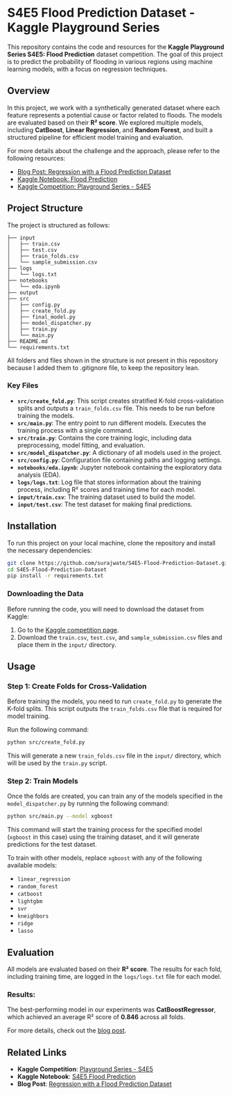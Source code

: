 # S4E5 Flood Prediction Dataset - Kaggle Playground Series

This repository contains the code and resources for the **Kaggle Playground Series S4E5: Flood Prediction** dataset competition. The goal of this project is to predict the probability of flooding in various regions using machine learning models, with a focus on regression techniques.

## Overview

In this project, we work with a synthetically generated dataset where each feature represents a potential cause or factor related to floods. The models are evaluated based on their **R² score**. We explored multiple models, including **CatBoost**, **Linear Regression**, and **Random Forest**, and built a structured pipeline for efficient model training and evaluation.

For more details about the challenge and the approach, please refer to the following resources:
- [Blog Post: Regression with a Flood Prediction Dataset](https://surajwate.com/blog/regression-with-a-flood-prediction-dataset/)
- [Kaggle Notebook: Flood Prediction](https://www.kaggle.com/code/surajwate/s4e5-flood-prediction)
- [Kaggle Competition: Playground Series - S4E5](https://www.kaggle.com/competitions/playground-series-s4e5)

## Project Structure

The project is structured as follows:

```
├── input
│   ├── train.csv
│   ├── test.csv
│   ├── train_folds.csv
│   └── sample_submission.csv
├── logs
│   └── logs.txt
├── notebooks
│   └── eda.ipynb
├── output
├── src
│   ├── config.py
│   ├── create_fold.py
│   ├── final_model.py
│   ├── model_dispatcher.py
│   ├── train.py
│   └── main.py
├── README.md
└── requirements.txt
```
All folders and files shown in the structure is not present in this repository because I added them to .gitignore file, to keep the repository lean. 

### Key Files

- **`src/create_fold.py`**: This script creates stratified K-fold cross-validation splits and outputs a `train_folds.csv` file. This needs to be run before training the models.
- **`src/main.py`**: The entry point to run different models. Executes the training process with a single command.
- **`src/train.py`**: Contains the core training logic, including data preprocessing, model fitting, and evaluation.
- **`src/model_dispatcher.py`**: A dictionary of all models used in the project.
- **`src/config.py`**: Configuration file containing paths and logging settings.
- **`notebooks/eda.ipynb`**: Jupyter notebook containing the exploratory data analysis (EDA).
- **`logs/logs.txt`**: Log file that stores information about the training process, including R² scores and training time for each model.
- **`input/train.csv`**: The training dataset used to build the model.
- **`input/test.csv`**: The test dataset for making final predictions.

## Installation

To run this project on your local machine, clone the repository and install the necessary dependencies:

```bash
git clone https://github.com/surajwate/S4E5-Flood-Prediction-Dataset.git
cd S4E5-Flood-Prediction-Dataset
pip install -r requirements.txt
```

### Downloading the Data

Before running the code, you will need to download the dataset from Kaggle:

1. Go to the [Kaggle competition page](https://www.kaggle.com/competitions/playground-series-s4e5).
2. Download the `train.csv`, `test.csv`, and `sample_submission.csv` files and place them in the `input/` directory.

## Usage

### Step 1: Create Folds for Cross-Validation
Before training the models, you need to run `create_fold.py` to generate the K-fold splits. This script outputs the `train_folds.csv` file that is required for model training.

Run the following command:
```bash
python src/create_fold.py
```

This will generate a new `train_folds.csv` file in the `input/` directory, which will be used by the `train.py` script.

### Step 2: Train Models

Once the folds are created, you can train any of the models specified in the `model_dispatcher.py` by running the following command:

```bash
python src/main.py --model xgboost
```

This command will start the training process for the specified model (`xgboost` in this case) using the training dataset, and it will generate predictions for the test dataset.

To train with other models, replace `xgboost` with any of the following available models:
- `linear_regression`
- `random_forest`
- `catboost`
- `lightgbm`
- `svr`
- `kneighbors`
- `ridge`
- `lasso`

## Evaluation

All models are evaluated based on their **R² score**. The results for each fold, including training time, are logged in the `logs/logs.txt` file for each model.

### Results:

The best-performing model in our experiments was **CatBoostRegressor**, which achieved an average R² score of **0.846** across all folds.

For more details, check out the [blog post](https://surajwate.com/blog/regression-with-a-flood-prediction-dataset/).

## Related Links

- **Kaggle Competition**: [Playground Series - S4E5](https://www.kaggle.com/competitions/playground-series-s4e5)
- **Kaggle Notebook**: [S4E5 Flood Prediction](https://www.kaggle.com/code/surajwate/s4e5-flood-prediction)
- **Blog Post**: [Regression with a Flood Prediction Dataset](https://surajwate.com/blog/regression-with-a-flood-prediction-dataset/)
